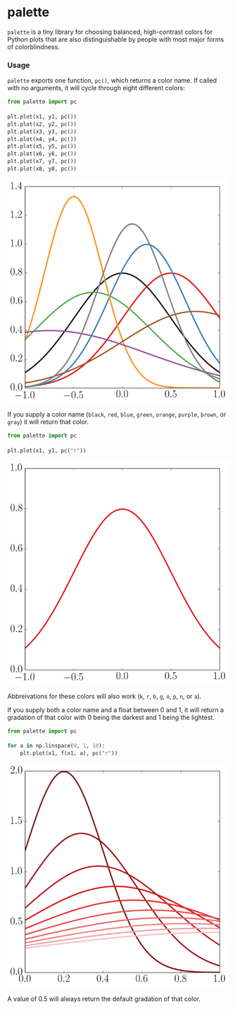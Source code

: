 # palette

`palette` is a tiny library for choosing balanced, high-contrast colors for Python plots that are also distinguishable by people with most major forms of colorblindness.

### Usage

`palette` exports one function, `pc()`, which returns a color name. If called with no arguments, it will cycle through eight different colors:

```Python
from palette import pc

plt.plot(x1, y1, pc())
plt.plot(x2, y2, pc())
plt.plot(x3, y3, pc())
plt.plot(x4, y4, pc())
plt.plot(x5, y5, pc())
plt.plot(x6, y6, pc())
plt.plot(x7, y7, pc())
plt.plot(x8, y8, pc())
```

![cycling through colors](README_images/color_cycle.png)

If you supply a color name (`black`, `red`, `blue`, `green`, `orange`, `purple`, `brown`, or `gray`) it will return that color.

```Python
from palette import pc

plt.plot(x1, y1, pc("r"))
```

![single color](README_images/one_color.png)

Abbreivations for these colors will also work (`k`, `r`, `b`, `g`, `o`, `p`, `n`, or `a`).

If you supply both a color name and a float between 0 and 1, it will return a gradation of that color with 0 being the darkest and 1 being the lightest.

```Python
from palette import pc

for a in np.linspace(0, 1, 10):
    plt.plot(x1, f(x1, a), pc("r"))
```

![color gradations](README_images/color_range.png)

A value of 0.5 will always return the default gradation of that color.
